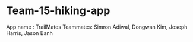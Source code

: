 # Team-15-hiking-app
App name : TrailMates
Teammates: Simron Adiwal, Dongwan Kim, Joseph Harris, Jason Banh
